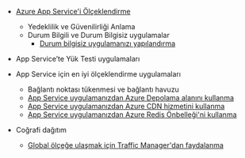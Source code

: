 * [Azure App Service'i Ölçeklendirme](../articles/app-service/web-sites-scale.md)
  
  * Yedeklilik ve Güvenilirliği Anlama
  * Durum Bilgili ve Durum Bilgisiz uygulamalar
    * [Durum bilgisiz uygulamanızı yapılandırma](https://azure.microsoft.com/blog/disabling-arrs-instance-affinity-in-windows-azure-web-sites/)
* App Service’te Yük Testi uygulamaları   
* App Service için en iyi ölçeklendirme uygulamaları
  
  * Bağlantı noktası tükenmesi ve bağlantı havuzu
  * [App Service uygulamanızdan Azure Depolama alanını kullanma](../articles/storage/blobs/storage-dotnet-how-to-use-blobs.md)
  * [App Service uygulamanızdan Azure CDN hizmetini kullanma](../articles/cdn/cdn-overview.md)
  * [App Service uygulamanızdan Azure Redis Önbelleği'ni kullanma](../articles/redis-cache/cache-dotnet-how-to-use-azure-redis-cache.md)
* Coğrafi dağıtım
  
  * [Global ölçeğe ulaşmak için Traffic Manager'dan faydalanma](../articles/traffic-manager/traffic-manager-overview.md)

